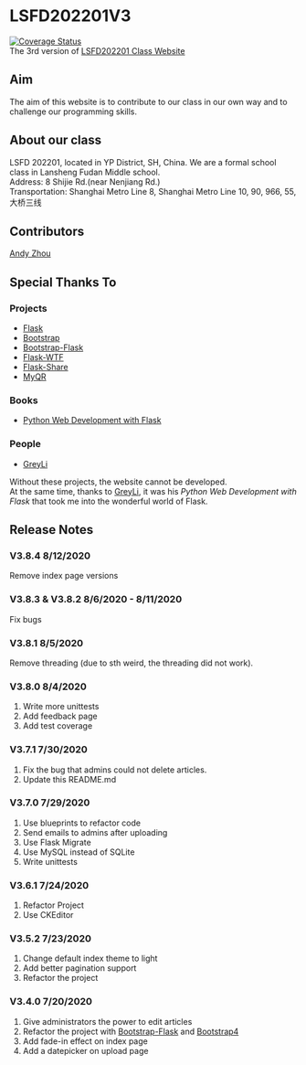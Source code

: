 # LSFD202201V3

[![Coverage Status](https://coveralls.io/repos/github/z-t-y/LSFD202201/badge.svg)](https://coveralls.io/github/z-t-y/LSFD202201)  
The 3rd version of [LSFD202201 Class Website](https://ls202201.pythonanywhere.com)  

## Aim

The aim of this website is to contribute to our class in our own way and to challenge our programming skills.

## About our class

LSFD 202201, located in YP District, SH, China. We are a formal school class in Lansheng Fudan Middle school.  
Address: 8 Shijie Rd.(near Nenjiang Rd.)  
Transportation: Shanghai Metro Line 8, Shanghai Metro Line 10, 90, 966, 55, 大桥三线

## Contributors

[Andy Zhou](https://github.com/z-t-y "ZTY")

## Special Thanks To

### Projects

- [Flask](https://github.com/pallets/flask)
- [Bootstrap](https://github.com/twbs/bootstrap)
- [Bootstrap-Flask](https://github.com/greyli/bootstrap-flask)
- [Flask-WTF](https://github.com/lepture/flask-wtf)
- [Flask-Share](https://github.com/greyli/flask-share)
- [MyQR](https://pypi.org/project/MyQR/)

### Books

- [Python Web Development with Flask](https://helloflask.com)

### People

- [GreyLi](https://greyli.com)

Without these projects, the website cannot be developed.  
At the same time, thanks to [GreyLi](https://greyli.com), it was his _Python Web Development with Flask_
that took me into the wonderful world of Flask.

## Release Notes

### V3.8.4 8/12/2020

Remove index page versions

### V3.8.3 & V3.8.2  8/6/2020 - 8/11/2020

Fix bugs

### V3.8.1 8/5/2020

Remove threading (due to sth weird, the threading did not work).

### V3.8.0 8/4/2020

1. Write more unittests
2. Add feedback page
3. Add test coverage

### V3.7.1 7/30/2020

1. Fix the bug that admins could not delete articles.
2. Update this README.md

### V3.7.0 7/29/2020

1. Use blueprints to refactor code
2. Send emails to admins after uploading
3. Use Flask Migrate
4. Use MySQL instead of SQLite
5. Write unittests

### V3.6.1 7/24/2020

1. Refactor Project
2. Use CKEditor

### V3.5.2 7/23/2020

1. Change default index theme to light
2. Add better pagination support
3. Refactor the project

### V3.4.0 7/20/2020

1. Give administrators the power to edit articles
2. Refactor the project with [Bootstrap-Flask](https://github.com/greyli/bootstrap-flask) and [Bootstrap4](https://github.com/twbs/bootstrap)
3. Add fade-in effect on index page
4. Add a datepicker on upload page
